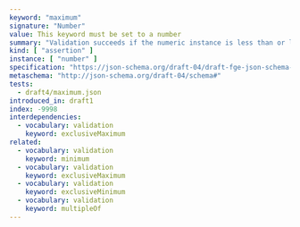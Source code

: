 ```yaml
---
keyword: "maximum"
signature: "Number"
value: This keyword must be set to a number
summary: "Validation succeeds if the numeric instance is less than or less than or equal to the given number, depending on the value of [`exclusiveMaximum`](/draft4/validation/exclusiveMaximum), if any"
kind: [ "assertion" ]
instance: [ "number" ]
specification: "https://json-schema.org/draft-04/draft-fge-json-schema-validation-00#rfc.section.5.1.2"
metaschema: "http://json-schema.org/draft-04/schema#"
tests:
  - draft4/maximum.json
introduced_in: draft1
index: -9998
interdependencies:
  - vocabulary: validation
    keyword: exclusiveMaximum
related:
  - vocabulary: validation
    keyword: minimum
  - vocabulary: validation
    keyword: exclusiveMaximum
  - vocabulary: validation
    keyword: exclusiveMinimum
  - vocabulary: validation
    keyword: multipleOf
---
```

